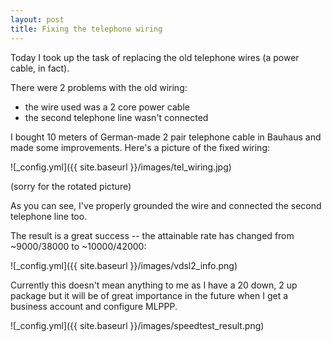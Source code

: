 ```yaml
---
layout: post
title: Fixing the telephone wiring
---
```


Today I took up the task of replacing the old telephone wires (a power cable, in fact).

There were 2 problems with the old wiring:

* the wire used was a 2 core power cable
* the second telephone line wasn't connected

I bought 10 meters of German-made 2 pair telephone cable in Bauhaus and made some improvements. Here's a picture of the fixed wiring:

![_config.yml]({{ site.baseurl }}/images/tel_wiring.jpg)

(sorry for the rotated picture)

As you can see, I've properly grounded the wire and connected the second telephone line too.

The result is a great success -- the attainable rate has changed from ~9000/38000 to ~10000/42000:

![_config.yml]({{ site.baseurl }}/images/vdsl2_info.png)

Currently this doesn't mean anything to me as I have a 20 down, 2 up package but it will be of great importance in the future when I get a business account and configure MLPPP.

![_config.yml]({{ site.baseurl }}/images/speedtest_result.png)
